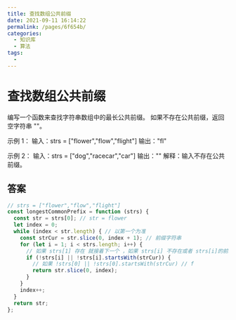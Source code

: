 ```yaml
---
title: 查找数组公共前缀
date: 2021-09-11 16:14:22
permalink: /pages/6f654b/
categories:
  - 知识库
  - 算法
tags:
  - 
---
```


# 查找数组公共前缀

编写一个函数来查找字符串数组中的最长公共前缀。
如果不存在公共前缀，返回空字符串 ""。

示例 1：
输入：strs = ["flower","flow","flight"]
输出："fl"

示例 2：
输入：strs = ["dog","racecar","car"]
输出：""
解释：输入不存在公共前缀。

<!-- more -->

## 答案

```js
// strs = ["flower","flow","flight"]
const longestCommonPrefix = function (strs) {
  const str = strs[0]; // str = flower
  let index = 0;
  while (index < str.length) { // 以第一个为准
    const strCur = str.slice(0, index + 1); // 前缀字符串
    for (let i = 1; i < strs.length; i++) {
      // 如果 strs[1] 存在 就接着下一个 ，如果 strs[i] 不存在或者 strs[i]的前缀不包含 那么就直接退出循环
      if (!strs[i] || !strs[i].startsWith(strCur)) {
        // 如果 !strs[0] || !strs[0].startsWith(strCur) // f
        return str.slice(0, index);
      }
    }
    index++;
  }
  return str;
};
```